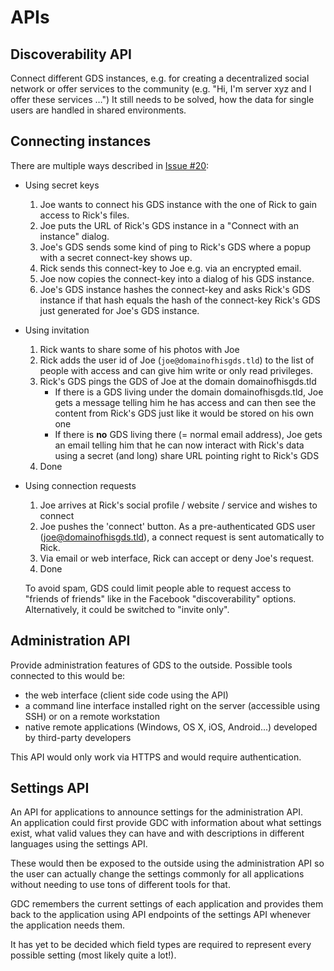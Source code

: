 # APIs

## Discoverability API

Connect different GDS instances, e.g. for creating a decentralized social network or offer services to the community (e.g. "Hi, I'm server xyz and I offer these services …") It still needs to be solved, how the data for single users are handled in shared environments.

## Connecting instances

There are multiple ways described in [Issue #20](https://github.com/grand-decentral-station/concept/issues/20):

- Using secret keys

	1. Joe wants to connect his GDS instance with the one of Rick to gain access to Rick's files.  
	2. Joe puts the URL of Rick's GDS instance in a "Connect with an instance" dialog.
	3. Joe's GDS sends some kind of ping to Rick's GDS where a popup with a secret connect-key shows up.
	4. Rick sends this connect-key to Joe e.g. via an encrypted email.
	5. Joe now copies the connect-key into a dialog of his GDS instance.  
	6. Joe's GDS instance hashes the connect-key and asks Rick's GDS instance if that hash equals the hash of the connect-key Rick's GDS just generated for Joe's GDS instance.

- Using invitation

	1. Rick wants to share some of his photos with Joe
	2. Rick adds the user id of Joe (`joe@domainofhisgds.tld`) to the list of people with access and can give him write or only read privileges.
	3. Rick's GDS pings the GDS of Joe at the domain domainofhisgds.tld
  		- If there is a GDS living under the domain domainofhisgds.tld, Joe gets a message telling him he has access and can then see the content from Rick's GDS just like it would be stored on his own one
  		- If there is **no** GDS living there (= normal email address), Joe gets an email telling him that he can now interact with Rick's data using a secret (and long) share URL pointing right to Rick's GDS
	4. Done

- Using connection requests

	1. Joe arrives at Rick's social profile / website / service and wishes to connect
	2. Joe pushes the 'connect' button. As a pre-authenticated GDS user (joe@domainofhisgds.tld), a connect request is sent automatically to Rick.
	3. Via email or web interface, Rick can accept or deny Joe's request.
	4. Done

	To avoid spam, GDS could limit people able to request access to "friends of friends" like in the Facebook "discoverability" options. Alternatively, it could be switched to "invite only".


## Administration API

Provide administration features of GDS to the outside. Possible tools connected to this would be:

- the web interface (client side code using the API)
- a command line interface installed right on the server (accessible using SSH) or on a remote workstation
- native remote applications (Windows, OS X, iOS, Android...) developed by third-party developers

This API would only work via HTTPS and would require authentication.

## Settings API

An API for applications to announce settings for the administration API.  
An application could first provide GDC with information about what settings exist, what valid values they can have and with descriptions in different languages using the settings API.

These would then be exposed to the outside using the administration API so the user can actually change the settings commonly for all applications without needing to use tons of different tools for that.

GDC remembers the current settings of each application and provides them back to the application using API endpoints of the settings API whenever the application needs them.

It has yet to be decided which field types are required to represent every possible setting (most likely quite a lot!).